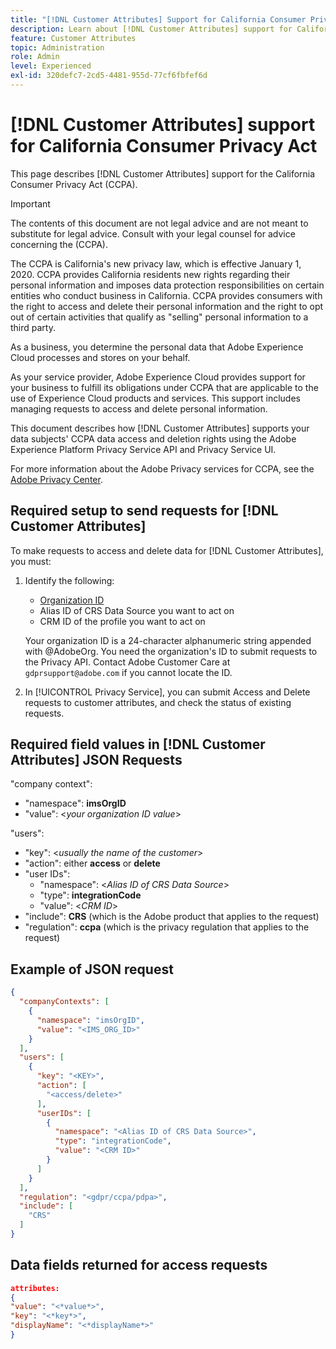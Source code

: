 ```yaml
---
title: "[!DNL Customer Attributes] Support for California Consumer Privacy Act"
description: Learn about [!DNL Customer Attributes] support for California Consumer Privacy Act
feature: Customer Attributes
topic: Administration
role: Admin
level: Experienced
exl-id: 320defc7-2cd5-4481-955d-77cf6fbfef6d
---
```

# [!DNL Customer Attributes] support for California Consumer Privacy Act

This page describes [!DNL Customer Attributes] support for the California Consumer Privacy Act (CCPA).

>[!IMPORTANT]
>
>The contents of this document are not legal advice and are not meant to substitute for legal advice. Consult with your legal counsel for advice concerning the (CCPA).

The CCPA is California's new privacy law, which is effective January 1, 2020. CCPA provides California residents new rights regarding their personal information and imposes data protection responsibilities on certain entities who conduct business in California. CCPA provides consumers with the right to access and delete their personal information and the right to opt out of certain activities that qualify as "selling" personal information to a third party.

As a business, you determine the personal data that Adobe Experience Cloud processes and stores on your behalf.

As your service provider, Adobe Experience Cloud provides support for your business to fulfill its obligations under CCPA that are applicable to the use of Experience Cloud products and services. This support includes managing requests to access and delete personal information.

This document describes how [!DNL Customer Attributes] supports your data subjects' CCPA data access and deletion rights using the Adobe Experience Platform Privacy Service API and Privacy Service UI.

For more information about the Adobe Privacy services for CCPA, see the [Adobe Privacy Center](https://www.adobe.com/privacy/ccpa.html).

## Required setup to send requests for [!DNL Customer Attributes]

To make requests to access and delete data for [!DNL Customer Attributes], you must:

1. Identify the following:

   * [Organization ID](../../administration/organizations.md)
   * Alias ID of CRS Data Source you want to act on
   * CRM ID of the profile you want to act on

    Your organization ID is a 24-character alphanumeric string appended with @AdobeOrg. You need the organization's ID to submit requests to the Privacy API. Contact Adobe Customer Care at `gdprsupport@adobe.com` if you cannot locate the ID.

1. In [!UICONTROL Privacy Service], you can submit Access and Delete requests to customer attributes, and check the status of existing requests.

## Required field values in [!DNL Customer Attributes] JSON Requests

"company context": 

* "namespace": **imsOrgID**
* "value": <*your organization ID value*>

"users": 

* "key": <*usually the name of the customer*> 
* "action": either **access** or **delete**
* "user IDs":
    * "namespace": <*Alias ID of CRS Data Source*>
    * "type": **integrationCode**
    * "value": <*CRM ID*>
* "include": **CRS** (which is the Adobe product that applies to the request)
* "regulation": **ccpa** (which is the privacy regulation that applies to the request)

## Example of JSON request

```json
{
  "companyContexts": [
    {
      "namespace": "imsOrgID",
      "value": "<IMS_ORG_ID>"
    }
  ],
  "users": [
    {
      "key": "<KEY>",
      "action": [
        "<access/delete>"
      ],
      "userIDs": [
        {
          "namespace": "<Alias ID of CRS Data Source>",
          "type": "integrationCode",
          "value": "<CRM ID>"
        }
      ]
    }
  ],
  "regulation": "<gdpr/ccpa/pdpa>",
  "include": [
    "CRS"
  ]
}
```

## Data fields returned for access requests

```json
attributes:
{
"value": "<*value*>",
"key": "<*key*>",
"displayName": "<*displayName*>"
}
```
